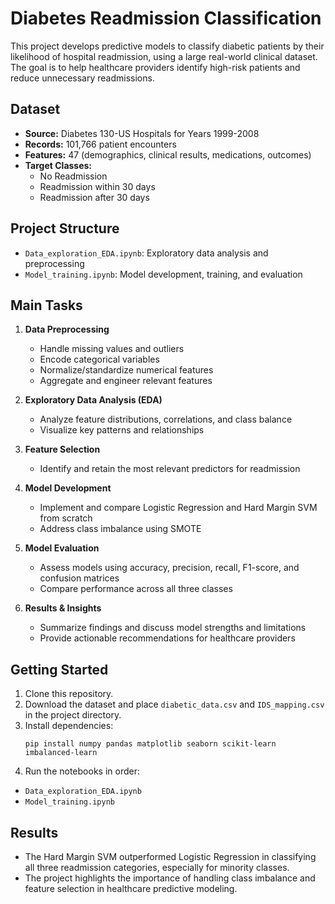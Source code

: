 # Diabetes Readmission Classification

This project develops predictive models to classify diabetic patients by their likelihood of hospital readmission, using a large real-world clinical dataset. The goal is to help healthcare providers identify high-risk patients and reduce unnecessary readmissions.

## Dataset

- **Source:** Diabetes 130-US Hospitals for Years 1999-2008
- **Records:** 101,766 patient encounters
- **Features:** 47 (demographics, clinical results, medications, outcomes)
- **Target Classes:**
  - No Readmission
  - Readmission within 30 days
  - Readmission after 30 days

## Project Structure

- `Data_exploration_EDA.ipynb`: Exploratory data analysis and preprocessing
- `Model_training.ipynb`: Model development, training, and evaluation

## Main Tasks

1. **Data Preprocessing**
   - Handle missing values and outliers
   - Encode categorical variables
   - Normalize/standardize numerical features
   - Aggregate and engineer relevant features

2. **Exploratory Data Analysis (EDA)**
   - Analyze feature distributions, correlations, and class balance
   - Visualize key patterns and relationships

3. **Feature Selection**
   - Identify and retain the most relevant predictors for readmission

4. **Model Development**
   - Implement and compare Logistic Regression and Hard Margin SVM from scratch
   - Address class imbalance using SMOTE

5. **Model Evaluation**
   - Assess models using accuracy, precision, recall, F1-score, and confusion matrices
   - Compare performance across all three classes

6. **Results & Insights**
   - Summarize findings and discuss model strengths and limitations
   - Provide actionable recommendations for healthcare providers

## Getting Started

1. Clone this repository.
2. Download the dataset and place `diabetic_data.csv` and `IDS_mapping.csv` in the project directory.
3. Install dependencies:
   ```
   pip install numpy pandas matplotlib seaborn scikit-learn imbalanced-learn
   ```
4. Run the notebooks in order:
- `Data_exploration_EDA.ipynb`
- `Model_training.ipynb`

## Results

- The Hard Margin SVM outperformed Logistic Regression in classifying all three readmission categories, especially for minority classes.
- The project highlights the importance of handling class imbalance and feature selection in healthcare predictive modeling.

